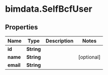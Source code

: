 # bimdata.SelfBcfUser

## Properties

Name | Type | Description | Notes
------------ | ------------- | ------------- | -------------
**id** | **String** |  | 
**name** | **String** |  | [optional] 
**email** | **String** |  | 


